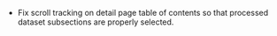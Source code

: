 - Fix scroll tracking on detail page table of contents so that processed dataset subsections are properly selected.